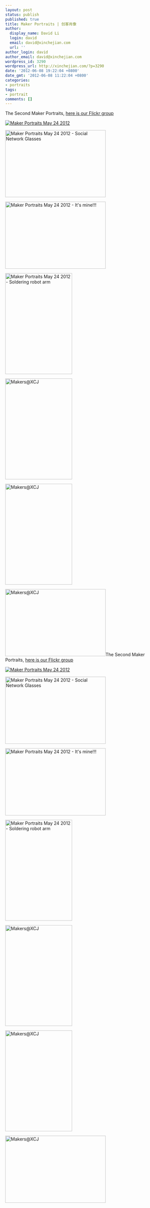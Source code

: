 ```yaml
---
layout: post
status: publish
published: true
title: Maker Portraits | 创客肖像
author:
  display_name: David Li
  login: david
  email: david@xinchejian.com
  url: ''
author_login: david
author_email: david@xinchejian.com
wordpress_id: 3290
wordpress_url: http://xinchejian.com/?p=3290
date: '2012-06-08 19:22:04 +0800'
date_gmt: '2012-06-08 11:22:04 +0800'
categories:
- portraits
tags:
- portrait
comments: []
---
```

<p><!--:en-->The Second Maker Portraits, <a href="http://www.flickr.com/groups/1760134@N23/pool/with/7299454644">here is our Flickr group</a></p>
<p><a title="Maker Portraits May 24 2012 by kirk lau, on Flickr" href="http://www.flickr.com/photos/kirklau/7299283504/"><img src="http://farm8.staticflickr.com/7103/7299283504_99b7cd8205_n.jpg" alt="Maker Portraits May 24 2012" /></a></p>
<p><a title="Maker Portraits May 24 2012 - Social Network Glasses by ~ Lumi ~, on Flickr" href="http://www.flickr.com/photos/lumi3005/7299446806/"><img src="http://farm8.staticflickr.com/7093/7299446806_2a3939530b_n.jpg" alt="Maker Portraits May 24 2012 - Social Network Glasses" width="320" height="213" /></a></p>
<p><a title="Maker Portraits May 24 2012 - It's mine!!! by ~ Lumi ~, on Flickr" href="http://www.flickr.com/photos/lumi3005/7299454644/"><img src="http://farm8.staticflickr.com/7082/7299454644_9edfe011e8_n.jpg" alt="Maker Portraits May 24 2012 - It's mine!!!" width="320" height="213" /></a></p>
<p><a title="Maker Portraits May 24 2012 - Soldering robot arm by ~ Lumi ~, on Flickr" href="http://www.flickr.com/photos/lumi3005/7299460636/"><img src="http://farm8.staticflickr.com/7090/7299460636_a90edb075b_n.jpg" alt="Maker Portraits May 24 2012 - Soldering robot arm" width="213" height="320" /></a></p>
<p><a title="Makers@XCJ by xxom, on Flickr" href="http://www.flickr.com/photos/taweili/7286279350/"><img src="http://farm8.staticflickr.com/7229/7286279350_23172d940b_n.jpg" alt="Makers@XCJ" width="213" height="320" /></a></p>
<p><a title="Makers@XCJ by xxom, on Flickr" href="http://www.flickr.com/photos/taweili/7286293660/"><img src="http://farm9.staticflickr.com/8165/7286293660_548124634d_n.jpg" alt="Makers@XCJ" width="213" height="320" /></a></p>
<p><a title="Makers@XCJ by xxom, on Flickr" href="http://www.flickr.com/photos/taweili/7286259012/"><img src="http://farm8.staticflickr.com/7084/7286259012_f8c23ab379_n.jpg" alt="Makers@XCJ" width="320" height="213" /></a><!--:--><!--:zh-->The Second Maker Portraits, <a href="http://www.flickr.com/groups/1760134@N23/pool/with/7299454644">here is our Flickr group</a></p>
<p><a title="Maker Portraits May 24 2012 by kirk lau, on Flickr" href="http://www.flickr.com/photos/kirklau/7299283504/"><img src="http://farm8.staticflickr.com/7103/7299283504_99b7cd8205_n.jpg" alt="Maker Portraits May 24 2012" /></a></p>
<p><a title="Maker Portraits May 24 2012 - Social Network Glasses by ~ Lumi ~, on Flickr" href="http://www.flickr.com/photos/lumi3005/7299446806/"><img src="http://farm8.staticflickr.com/7093/7299446806_2a3939530b_n.jpg" alt="Maker Portraits May 24 2012 - Social Network Glasses" width="320" height="213" /></a></p>
<p><a title="Maker Portraits May 24 2012 - It's mine!!! by ~ Lumi ~, on Flickr" href="http://www.flickr.com/photos/lumi3005/7299454644/"><img src="http://farm8.staticflickr.com/7082/7299454644_9edfe011e8_n.jpg" alt="Maker Portraits May 24 2012 - It's mine!!!" width="320" height="213" /></a></p>
<p><a title="Maker Portraits May 24 2012 - Soldering robot arm by ~ Lumi ~, on Flickr" href="http://www.flickr.com/photos/lumi3005/7299460636/"><img src="http://farm8.staticflickr.com/7090/7299460636_a90edb075b_n.jpg" alt="Maker Portraits May 24 2012 - Soldering robot arm" width="213" height="320" /></a></p>
<p><a title="Makers@XCJ by xxom, on Flickr" href="http://www.flickr.com/photos/taweili/7286279350/"><img src="http://farm8.staticflickr.com/7229/7286279350_23172d940b_n.jpg" alt="Makers@XCJ" width="213" height="320" /></a></p>
<p><a title="Makers@XCJ by xxom, on Flickr" href="http://www.flickr.com/photos/taweili/7286293660/"><img src="http://farm9.staticflickr.com/8165/7286293660_548124634d_n.jpg" alt="Makers@XCJ" width="213" height="320" /></a></p>
<p><a title="Makers@XCJ by xxom, on Flickr" href="http://www.flickr.com/photos/taweili/7286259012/"><img src="http://farm8.staticflickr.com/7084/7286259012_f8c23ab379_n.jpg" alt="Makers@XCJ" width="320" height="213" /></a><!--:--></p>
